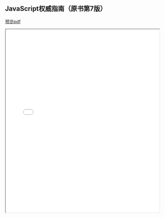 ## JavaScript权威指南（原书第7版）
[预览pdf](/JavaScript权威指南（原书第7版）.pdf)
<iframe src="/JavaScript权威指南（原书第7版）.pdf" style="width:100%;height:600px" ></iframe>
